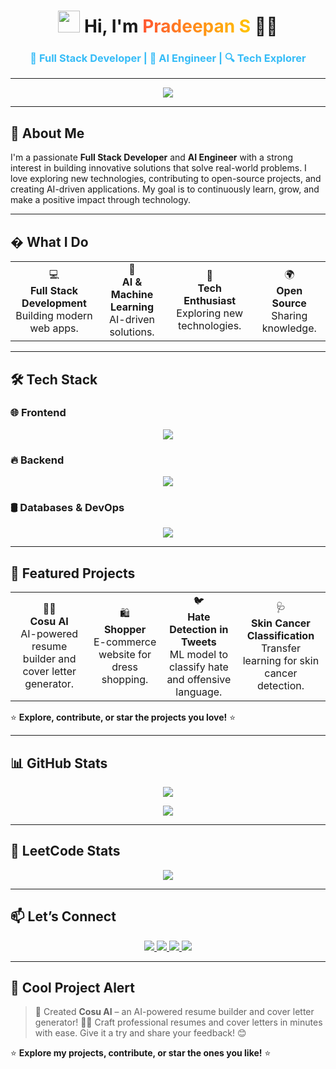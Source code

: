 <h1 align="center">
  <img src="https://media.giphy.com/media/hvRJCLFzcasrR4ia7z/giphy.gif" width="35px"> 
  Hi, I'm <span style="color:#FF5733; background: linear-gradient(90deg, #FF5733, #FFC300); -webkit-background-clip: text; -webkit-text-fill-color: transparent;">Pradeepan S</span> 👨‍💻
</h1>
<h3 align="center" style="color:#36BCF7; font-weight: bold;">
  🚀 Full Stack Developer | 🤖 AI Engineer | 🔍 Tech Explorer
</h3>

---

<p align="center">
  <img src="https://readme-typing-svg.demolab.com?font=Fira+Code&weight=600&size=25&pause=1000&color=36BCF7&center=true&vCenter=true&width=700&lines=Full+Stack+Developer+🖥️;AI+Engineer+🤖;Tech+Explorer+🔍;Open+Source+Contributor+💡;Innovation+Driven+🔥"/>
</p>

---

## 🌟 **About Me**
I'm a passionate **Full Stack Developer** and **AI Engineer** with a strong interest in building innovative solutions that solve real-world problems. I love exploring new technologies, contributing to open-source projects, and creating AI-driven applications. My goal is to continuously learn, grow, and make a positive impact through technology.

---

## � **What I Do**
<div align="center">
  <table>
    <tr>
      <td align="center">💻<br><b>Full Stack Development</b><br>Building modern web apps.</td>
      <td align="center">🤖<br><b>AI & Machine Learning</b><br>AI-driven solutions.</td>
      <td align="center">🔧<br><b>Tech Enthusiast</b><br>Exploring new technologies.</td>
      <td align="center">🌍<br><b>Open Source</b><br>Sharing knowledge.</td>
    </tr>
  </table>
</div>

---

## 🛠️ **Tech Stack**
### 🌐 **Frontend**
<p align="center">
  <img src="https://skillicons.dev/icons?i=html,css,bootstrap,nextjs,react,tailwind,vue,javascript"/>
</p>

### 🔥 **Backend**
<p align="center">
  <img src="https://skillicons.dev/icons?i=nodejs,express,java,python,flask"/>
</p>

### 🛢️ **Databases & DevOps**
<p align="center">
  <img src="https://skillicons.dev/icons?i=mysql,mongodb,git,github,azure"/>
</p>

---

## 🌟 **Featured Projects**
<div align="center">
  <table>
    <tr>
      <td align="center">📄✨<br><b>Cosu AI</b><br>AI-powered resume builder and cover letter generator.</td>
      <td align="center">🛍️<br><b>Shopper</b><br>E-commerce website for dress shopping.</td>
      <td align="center">🐦<br><b>Hate Detection in Tweets</b><br>ML model to classify hate and offensive language.</td>
      <td align="center">🩺<br><b>Skin Cancer Classification</b><br>Transfer learning for skin cancer detection.</td>
    </tr>
  </table>
</div>

⭐️ **Explore, contribute, or star the projects you love!** ⭐️

---

## 📊 **GitHub Stats**
<p align="center">
  <img src="https://github-readme-stats.vercel.app/api?username=pradeepan02&show_icons=true&theme=radical&hide_border=true&include_all_commits=true&count_private=true"/>
</p>
<p align="center">
  <img src="https://github-readme-streak-stats.herokuapp.com/?user=pradeepan02&theme=radical&hide_border=true"/>
</p>

---

## 🎯 **LeetCode Stats**
<p align="center">
  <img src="https://leetcard.jacoblin.cool/pradeepan02?theme=dark&font=Montserrat&ext=heatmap"/>
</p>

---

## 📫 **Let’s Connect**
<p align="center">
  <a href="https://linkedin.com/in/pradeepans0201">
    <img src="https://img.shields.io/badge/LinkedIn-0077B5?style=for-the-badge&logo=linkedin&logoColor=white"/>
  </a>
  <a href="https://leetcode.com/u/pradeepan02/">
    <img src="https://img.shields.io/badge/LeetCode-FFA116?style=for-the-badge&logo=leetcode&logoColor=white"/>
  </a>
  <a href="mailto:pradeep02012005.com">
    <img src="https://img.shields.io/badge/Email-D14836?style=for-the-badge&logo=gmail&logoColor=white"/>
  </a>
  <a href="https://github.com/pradeepan02">
    <img src="https://img.shields.io/badge/GitHub-100000?style=for-the-badge&logo=github&logoColor=white"/>
  </a>
</p>

---

## 🎉 **Cool Project Alert**
> 🚀 Created **Cosu AI** – an AI-powered resume builder and cover letter generator! 📄✨ Craft professional resumes and cover letters in minutes with ease. Give it a try and share your feedback! 😊  

⭐️ **Explore my projects, contribute, or star the ones you like!** ⭐️
